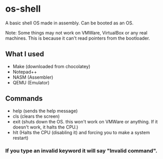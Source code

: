 # os-shell
A basic shell OS made in assembly. Can be booted as an OS.

Note: Some things may not work on VMWare, VirtualBox or any real machines. This is because it can't read pointers from the bootloader.

## What I used
- Make (downloaded from chocolatey)
- Notepad++
- NASM (Assembler)
- QEMU (Emulator)

## Commands
- help (sends the help message)
- cls (clears the screen)
- exit (shuts down the OS. this won't work on VMWare or anything. If it doesn't work, it halts the CPU.)
- hlt (Halts the CPU (disabling it) and forcing you to make a system restart)

### If you type an invalid keyword it will say "Invalid command".


